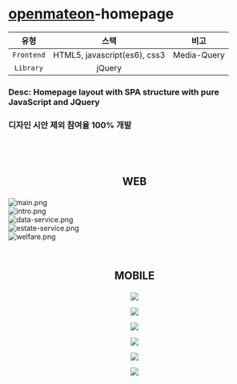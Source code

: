 [openmateon](https://openmate-on.co.kr)-homepage
===

| 유형 | 스택 | 비고 |
|:---:|:---:|---|
| `Frontend` | HTML5, javascript(es6), css3 | Media-Query |
| `Library` | jQuery |  |

### Desc: Homepage layout with SPA structure with pure JavaScript and JQuery
### 디자인 시안 제외 참여율 100% 개발
<br/><br/>
# 
## <p align="center">**WEB**</p>

![main.png](./content/main.png)  
![intro.png](./content/intro.png)  
![data-service.png](./content/data-service.png)  
![estate-service.png](./content/estate-service.png)  
![welfare.png](./content/welfare.png)
<br/><br/>
# 
## <p align="center">**MOBILE**</p>
<p align="center"><img src="./content/m-main.png"></p>
<p align="center"><img src="./content/m-navi.png"></p>
<p align="center"><img src="./content/m-intro.png"></p>
<p align="center"><img src="./content/m-data-service.png"></p>
<p align="center"><img src="./content/m-estate-service.png"></p>
<p align="center"><img src="./content/m-welfare.png"></p>